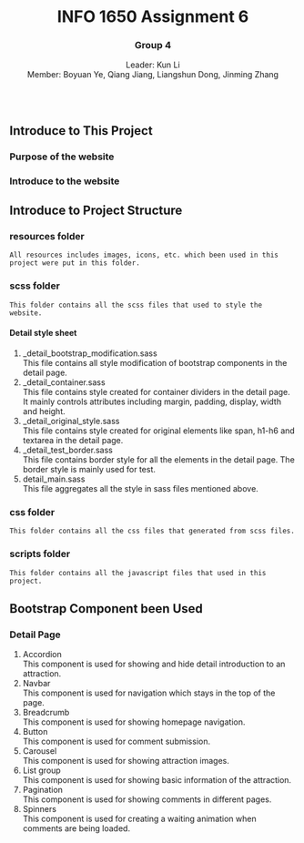 <div align="center">
    <h1>INFO 1650 Assignment 6</h1>
    <h3>Group 4</h3>
    <p>Leader: Kun Li<br>Member: Boyuan Ye, Qiang Jiang, Liangshun Dong, Jinming Zhang</p><br><br>
</div>

## Introduce to This Project
### Purpose of the website


### Introduce to the website



## Introduce to Project Structure
### resources folder
    All resources includes images, icons, etc. which been used in this project were put in this folder.

### scss folder
    This folder contains all the scss files that used to style the website.
#### Detail style sheet
1. _detail_bootstrap_modification.sass  
This file contains all style modification of bootstrap components in the detail page.
2. _detail_container.sass  
This file contains style created for container dividers in the detail page. It mainly controls attributes including margin, padding, display, width and height.
3. _detail_original_style.sass  
This file contains style created for original elements like span, h1-h6 and textarea in the detail page.
4. _detail_test_border.sass  
This file contains border style for all the elements in the detail page. The border style is mainly used for test.
5. detail_main.sass  
This file aggregates all the style in sass files mentioned above. 

### css folder
    This folder contains all the css files that generated from scss files.

### scripts folder
    This folder contains all the javascript files that used in this project.



## Bootstrap Component been Used
### Detail Page
1. Accordion  
This component is used for showing and hide detail introduction to an attraction.
2. Navbar  
This component is used for navigation which stays in the top of the page.
3. Breadcrumb  
   This component is used for showing homepage navigation.
4. Button  
This component is used for comment submission. 
5. Carousel  
This component is used for showing attraction images. 
6. List group  
This component is used for showing basic information of the attraction. 
7. Pagination  
   This component is used for showing comments in different pages.
8. Spinners  
   This component is used for creating a waiting animation when comments are  being loaded.